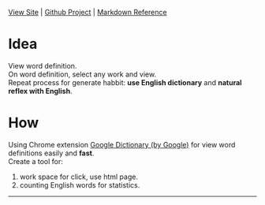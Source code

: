 [comment]: MENU
[View Site](https://quangconglampart.github.io/word-count)
 | [Github Project](https://github.com/quangconglampart/word-count)
 | [Markdown Reference](https://guides.github.com/features/mastering-markdown/#examples)
 <br>
# Idea
View word definition.<br>
On word definition, select any work and view.<br>
Repeat process for generate habbit: **use English dictionary** and **natural reflex with English**.
# How
Using Chrome extension [Google Dictionary (by Google)](https://chrome.google.com/webstore/detail/google-dictionary-by-goog/mgijmajocgfcbeboacabfgobmjgjcoja) for view word definitions easily and **fast**.<br>
Create a tool for:
1. work space for click, use html page.
2. counting English words for statistics.


[comment]: JS (not show in Page)
<hr>
<script src="https://ajax.googleapis.com/ajax/libs/jquery/3.4.0/jquery.min.js"></script>
<script src="js/app.js"></script>



